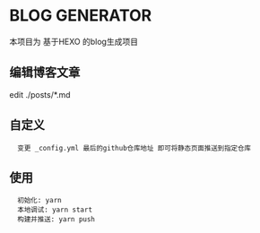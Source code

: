 # BLOG GENERATOR

本项目为 基于HEXO 的blog生成项目

## 编辑博客文章

edit ./posts/*.md

## 自定义

```plaintext
  变更 _config.yml 最后的github仓库地址 即可将静态页面推送到指定仓库
```

## 使用

```plaintext
  初始化: yarn
  本地调试: yarn start
  构建并推送: yarn push
```
